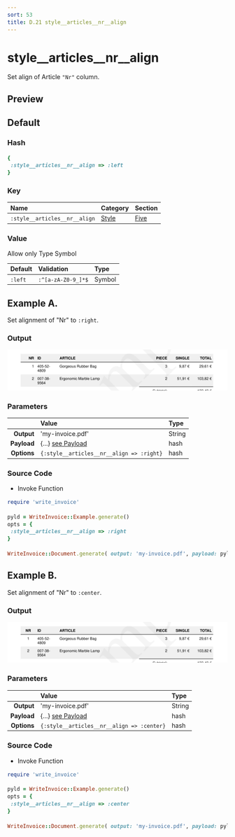 ```yaml
---
sort: 53
title: D.21 style__articles__nr__align
---
```

# style__articles__nr__align

Set align of Article `"Nr"` column.


## Preview

<div >
    <canvas id='canvas' search=':style__articles__nr__align' palette='option_detail'></canvas>
</div>
<script src="../assets/js/marker.js"></script>  

 
## Default

### Hash

```ruby
{
 :style__articles__nr__align => :left
} 
```

### Key

| **Name** | **Category** | **Section** |
| :--- | :--- | :--- |
| ```:style__articles__nr__align``` |  [Style](./#style) | [Five](/sections/five) |

### Value

Allow only Type Symbol

| **Default**| **Validation**| **Type** |
| :--- | :--- | :--- |
| ```:left``` | ```:^[a-zA-Z0-9_]*$``` | Symbol |

## Example A.

Set alignment of "Nr" to `:right`.

### Output

<img src="../assets/images/options/style__articles__nr__align--a.png">



### Parameters

| | **Value** | **Type** |
|------:|:------|:------|
| **Output** | 'my-invoice.pdf' | String |
| **Payload** | {...} [see Payload](../payload) | hash |
| **Options** | ```{:style__articles__nr__align => :right}``` | hash |


### Source Code

* Invoke Function

```ruby
require 'write_invoice'
 
pyld = WriteInvoice::Example.generate()
opts = {
 :style__articles__nr__align => :right
}
 
WriteInvoice::Document.generate( output: 'my-invoice.pdf', payload: pyld, options: opts )

```

## Example B.

Set alignment of "Nr" to `:center`.

### Output

<img src="../assets/images/options/style__articles__nr__align--b.png">



### Parameters

| | **Value** | **Type** |
|------:|:------|:------|
| **Output** | 'my-invoice.pdf' | String |
| **Payload** | {...} [see Payload](../payload) | hash |
| **Options** | ```{:style__articles__nr__align => :center}``` | hash |


### Source Code

* Invoke Function

```ruby
require 'write_invoice'
 
pyld = WriteInvoice::Example.generate()
opts = {
 :style__articles__nr__align => :center
}
 
WriteInvoice::Document.generate( output: 'my-invoice.pdf', payload: pyld, options: opts )

```

